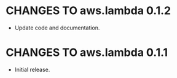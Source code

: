# CHANGES TO aws.lambda 0.1.2

* Update code and documentation.

# CHANGES TO aws.lambda 0.1.1

* Initial release.
